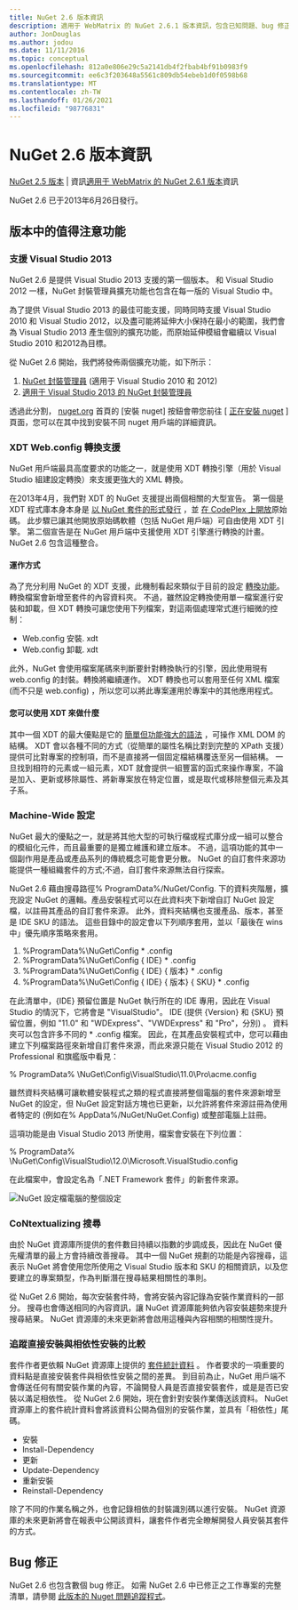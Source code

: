 ```yaml
---
title: NuGet 2.6 版本資訊
description: 適用于 WebMatrix 的 NuGet 2.6.1 版本資訊，包含已知問題、bug 修正、新增功能和 Dcr。
author: JonDouglas
ms.author: jodou
ms.date: 11/11/2016
ms.topic: conceptual
ms.openlocfilehash: 812a0e806e29c5a2141db4f2fbab4bf91b0983f9
ms.sourcegitcommit: ee6c3f203648a5561c809db54ebeb1d0f0598b68
ms.translationtype: MT
ms.contentlocale: zh-TW
ms.lasthandoff: 01/26/2021
ms.locfileid: "98776831"
---
```

# <a name="nuget-26-release-notes"></a>NuGet 2.6 版本資訊

[NuGet 2.5 版本](../release-notes/nuget-2.5.md)  |  資訊[適用于 WebMatrix 的 NuGet 2.6.1 版本](../release-notes/nuget-2.6.1-for-webmatrix.md)資訊

NuGet 2.6 已于2013年6月26日發行。

## <a name="notable-features-in-the-release"></a>版本中的值得注意功能

### <a name="support-for-visual-studio-2013"></a>支援 Visual Studio 2013

NuGet 2.6 是提供 Visual Studio 2013 支援的第一個版本。 和 Visual Studio 2012 一樣，NuGet 封裝管理員擴充功能也包含在每一版的 Visual Studio 中。

為了提供 Visual Studio 2013 的最佳可能支援，同時同時支援 Visual Studio 2010 和 Visual Studio 2012，以及盡可能將延伸大小保持在最小的範圍，我們會為 Visual Studio 2013 產生個別的擴充功能，而原始延伸模組會繼續以 Visual Studio 2010 和2012為目標。

從 NuGet 2.6 開始，我們將發佈兩個擴充功能，如下所示：

1. [NuGet 封裝管理員](https://marketplace.visualstudio.com/items?itemName=NuGetTeam.NuGetPackageManager) (適用于 Visual Studio 2010 和 2012) 
1. [適用于 Visual Studio 2013 的 NuGet 封裝管理員](https://marketplace.visualstudio.com/items?itemName=NuGetTeam.NuGetPackageManagerforVisualStudio2013)

透過此分割， [nuget.org](https://nuget.org) 首頁的 [安裝 nuget] 按鈕會帶您前往 [ [正在安裝 nuget](../install-nuget-client-tools.md) ] 頁面，您可以在其中找到安裝不同 nuget 用戶端的詳細資訊。

<a name="xdt"></a>

### <a name="xdt-webconfig-transformation-support"></a>XDT Web.config 轉換支援

NuGet 用戶端最具高度要求的功能之一，就是使用 XDT 轉換引擎（用於 Visual Studio 組建設定轉換）來支援更強大的 XML 轉換。

在2013年4月，我們對 XDT 的 NuGet 支援提出兩個相關的大型宣告。 第一個是 XDT 程式庫本身本身是 [以 NuGet 套件的形式發行](https://nuget.org/packages/Microsoft.Web.Xdt) ，並 [在 CodePlex 上開放](http://xdt.codeplex.com/)原始碼。 此步驟已讓其他開放原始碼軟體（包括 NuGet 用戶端）可自由使用 XDT 引擎。 第二個宣告是在 NuGet 用戶端中支援使用 XDT 引擎進行轉換的計畫。 NuGet 2.6 包含這種整合。

#### <a name="how-it-works"></a>運作方式

為了充分利用 NuGet 的 XDT 支援，此機制看起來類似于目前的設定 [轉換功能](../create-packages/source-and-config-file-transformations.md)。
轉換檔案會新增至套件的內容資料夾。 不過，雖然設定轉換使用單一檔案進行安裝和卸載，但 XDT 轉換可讓您使用下列檔案，對這兩個處理常式進行細微的控制：

- Web.config 安裝. xdt
- Web.config 卸載. xdt

此外，NuGet 會使用檔案尾碼來判斷要針對轉換執行的引擎，因此使用現有 web.config 的封裝。轉換將繼續運作。 XDT 轉換也可以套用至任何 XML 檔案 (而不只是 web.config) ，所以您可以將此專案運用於專案中的其他應用程式。

#### <a name="what-you-can-do-with-xdt"></a>您可以使用 XDT 來做什麼

其中一個 XDT 的最大優點是它的 [簡單但功能強大的語法](/previous-versions/aspnet/dd465326(v=vs.110)) ，可操作 XML DOM 的結構。 XDT 會以各種不同的方式（從簡單的屬性名稱比對到完整的 XPath 支援）提供可比對專案的控制項，而不是直接將一個固定檔結構覆迭至另一個結構。 一旦找到相符的元素或一組元素，XDT 就會提供一組豐富的函式來操作專案，不論是加入、更新或移除屬性、將新專案放在特定位置，或是取代或移除整個元素及其子系。

### <a name="machine-wide-configuration"></a>Machine-Wide 設定

NuGet 最大的優點之一，就是將其他大型的可執行檔或程式庫分成一組可以整合的模組化元件，而且最重要的是獨立維護和建立版本。 不過，這項功能的其中一個副作用是產品或產品系列的傳統概念可能會更分散。
NuGet 的自訂套件來源功能提供一種組織套件的方式;不過，自訂套件來源無法自行探索。

NuGet 2.6 藉由搜尋路徑% ProgramData%/NuGet/Config. 下的資料夾階層，擴充設定 NuGet 的邏輯。產品安裝程式可以在此資料夾下新增自訂 NuGet 設定檔，以註冊其產品的自訂套件來源。 此外，資料夾結構也支援產品、版本，甚至是 IDE SKU 的語法。 這些目錄中的設定會以下列順序套用，並以「最後在 wins 中」優先順序策略來套用。

1. %ProgramData%\NuGet\Config \* .config
2. %ProgramData%\NuGet\Config \{ IDE} \* .config
3. %ProgramData%\NuGet\Config \{ IDE} \{ 版本} \* .config
4. %ProgramData%\NuGet\Config \{ IDE} \{ 版本} \{ SKU} \* .config

在此清單中，{IDE} 預留位置是 NuGet 執行所在的 IDE 專用，因此在 Visual Studio 的情況下，它將會是 "VisualStudio"。 IDE (提供 {Version} 和 {SKU} 預留位置，例如 "11.0" 和 "WDExpress"、"VWDExpress" 和 "Pro"，分別) 。 資料夾可以包含許多不同的 * .config 檔案。
因此，在其產品安裝程式中，您可以藉由建立下列檔案路徑來新增自訂套件來源，而此來源只能在 Visual Studio 2012 的 Professional 和旗艦版中看見：

% ProgramData% \NuGet\Config\VisualStudio\11.0\Pro\acme.config

雖然資料夾結構可讓軟體安裝程式之類的程式直接將整個電腦的套件來源新增至 NuGet 的設定，但 NuGet 設定對話方塊也已更新，以允許將套件來源註冊為使用者特定的 (例如在% AppData%/NuGet/NuGet.Config) 或整部電腦上註冊。

這項功能是由 Visual Studio 2013 所使用，檔案會安裝在下列位置：

% ProgramData% \NuGet\Config\VisualStudio\12.0\Microsoft.VisualStudio.config

在此檔案中，會設定名為「.NET Framework 套件」的新套件來源。

![NuGet 設定檔電腦的整個設定](./media/NuGet-Config-File-Machine-Wide.png)

### <a name="contextualizing-search"></a>CoNtextualizing 搜尋

由於 NuGet 資源庫所提供的套件數目持續以指數的步調成長，因此在 NuGet 優先權清單的最上方會持續改善搜尋。 其中一個 NuGet 規劃的功能是內容搜尋，這表示 NuGet 將會使用您所使用之 Visual Studio 版本和 SKU 的相關資訊，以及您要建立的專案類型，作為判斷潛在搜尋結果相關性的準則。

從 NuGet 2.6 開始，每次安裝套件時，會將安裝內容記錄為安裝作業資料的一部分。  搜尋也會傳送相同的內容資訊，讓 NuGet 資源庫能夠依內容安裝趨勢來提升搜尋結果。  NuGet 資源庫的未來更新將會啟用這種與內容相關的相關性提升。

### <a name="tracking-direct-installs-vs-dependency-installs"></a>追蹤直接安裝與相依性安裝的比較

套件作者更依賴 NuGet 資源庫上提供的 [套件統計資料](http://blog.nuget.org/20130226/Introducing-Package-Statistics.html) 。  作者要求的一項重要的資料點是直接安裝套件與相依性安裝之間的差異。  到目前為止，NuGet 用戶端不會傳送任何有關安裝作業的內容，不論開發人員是否直接安裝套件，或是是否已安裝以滿足相依性。
從 NuGet 2.6 開始，現在會針對安裝作業傳送該資料。  NuGet 資源庫上的套件統計資料會將該資料公開為個別的安裝作業，並具有「相依性」尾碼。

* 安裝
* Install-Dependency
* 更新
* Update-Dependency
* 重新安裝
* Reinstall-Dependency

除了不同的作業名稱之外，也會記錄相依的封裝識別碼以進行安裝。  NuGet 資源庫的未來更新將會在報表中公開該資料，讓套件作者完全瞭解開發人員安裝其套件的方式。

## <a name="bug-fixes"></a>Bug 修正

NuGet 2.6 也包含數個 bug 修正。 如需 NuGet 2.6 中已修正之工作專案的完整清單，請參閱 [此版本的 Nuget 問題追蹤程式](https://nuget.codeplex.com/workitem/list/advanced?keyword=&status=Closed&type=All&priority=All&release=NuGet%202.6&assignedTo=All&component=All&sortField=LastUpdatedDate&sortDirection=Descending&page=0&reasonClosed=All)。